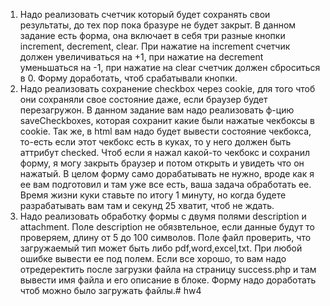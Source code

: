1. Надо реализовать счетчик который будет сохранять свои результаты, до тех пор пока бразуре не будет закрыт. В данном задание есть форма, она включает в себя три разные кнопки increment, decrement, clear. При нажатие на increment счетчик должен увеличиваться на +1, при нажатие на decrement уменьшаться на -1, при нажатие на clear счетчик должен сброситься в 0. Форму доработать, чтоб срабатывали кнопки.
2. Надо реализовать сохранение checkbox через cookie, для того чтоб они сохраняли свое состояние даже, если браузер будет перезагружон. В данном задание вам надо реализовать ф-цию saveCheckboxes, которая сохранит какие были нажатые чекбоксы в cookie. Так же, в html вам надо будет вывести состояние чекбокса, то-есть если этот чекбокс есть в куках, то у него должен быть аттрибут checked. Чтоб если я нажал какой-то чекбокс и сохранил форму, я могу закрыть браузер и потом открыть и увидеть что он нажатый. В целом форму само дорабатывать не нужно, вроде как я ее вам подготовил и там уже все есть, ваша задача обработать ее. Время жизни куки ставьте по итогу 1 минуту, но когда будете разрабатывать вам там и секунд 25 хватит, чтоб не ждать.
3. Надо реализовать обработку формы с двумя полями description и attachment. Поле description не обязвтельное, если данные будут то проверяем, длину от 5 до 100 символов. Поле файл проверить, что загружаемый тип может быть либо pdf,word,excel,txt. При любой ошибке вывести ее под полем. Если все хорошо, то вам надо отредеректить после загрузки файла на страницу success.php и там вывести имя файла и его описание в блоке. Форму надо доработать чтоб можно было загружать файлы.# hw4
